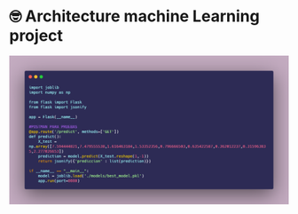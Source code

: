 # 🤓 Architecture machine Learning project

![alt text](https://github.com/marisbotero/architecture_ml/blob/master/carbon.png "Architecture")
